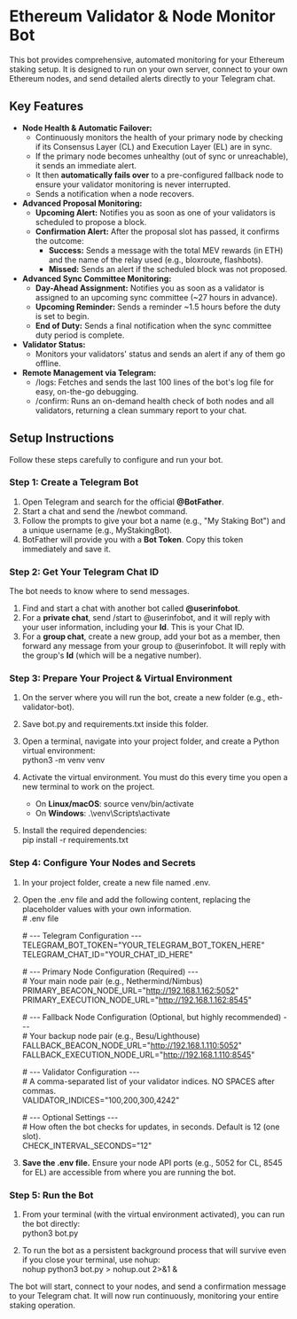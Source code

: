 # **Ethereum Validator & Node Monitor Bot**

This bot provides comprehensive, automated monitoring for your Ethereum staking setup. It is designed to run on your own server, connect to your own Ethereum nodes, and send detailed alerts directly to your Telegram chat.

## **Key Features**

* **Node Health & Automatic Failover:**  
  * Continuously monitors the health of your primary node by checking if its Consensus Layer (CL) and Execution Layer (EL) are in sync.  
  * If the primary node becomes unhealthy (out of sync or unreachable), it sends an immediate alert.  
  * It then **automatically fails over** to a pre-configured fallback node to ensure your validator monitoring is never interrupted.  
  * Sends a notification when a node recovers.  
* **Advanced Proposal Monitoring:**  
  * **Upcoming Alert:** Notifies you as soon as one of your validators is scheduled to propose a block.  
  * **Confirmation Alert:** After the proposal slot has passed, it confirms the outcome:  
    * **Success:** Sends a message with the total MEV rewards (in ETH) and the name of the relay used (e.g., bloxroute, flashbots).  
    * **Missed:** Sends an alert if the scheduled block was not proposed.  
* **Advanced Sync Committee Monitoring:**  
  * **Day-Ahead Assignment:** Notifies you as soon as a validator is assigned to an upcoming sync committee (\~27 hours in advance).  
  * **Upcoming Reminder:** Sends a reminder \~1.5 hours before the duty is set to begin.  
  * **End of Duty:** Sends a final notification when the sync committee duty period is complete.  
* **Validator Status:**  
  * Monitors your validators' status and sends an alert if any of them go offline.  
* **Remote Management via Telegram:**  
  * /logs: Fetches and sends the last 100 lines of the bot's log file for easy, on-the-go debugging.  
  * /confirm: Runs an on-demand health check of both nodes and all validators, returning a clean summary report to your chat.

## **Setup Instructions**

Follow these steps carefully to configure and run your bot.

### **Step 1: Create a Telegram Bot**

1. Open Telegram and search for the official **@BotFather**.  
2. Start a chat and send the /newbot command.  
3. Follow the prompts to give your bot a name (e.g., "My Staking Bot") and a unique username (e.g., MyStakingBot).  
4. BotFather will provide you with a **Bot Token**. Copy this token immediately and save it.

### **Step 2: Get Your Telegram Chat ID**

The bot needs to know where to send messages.

1. Find and start a chat with another bot called **@userinfobot**.  
2. For a **private chat**, send /start to @userinfobot, and it will reply with your user information, including your **Id**. This is your Chat ID.  
3. For a **group chat**, create a new group, add your bot as a member, then forward any message from your group to @userinfobot. It will reply with the group's **Id** (which will be a negative number).

### **Step 3: Prepare Your Project & Virtual Environment**

1. On the server where you will run the bot, create a new folder (e.g., eth-validator-bot).  
2. Save bot.py and requirements.txt inside this folder.  
3. Open a terminal, navigate into your project folder, and create a Python virtual environment:  
   python3 \-m venv venv

4. Activate the virtual environment. You must do this every time you open a new terminal to work on the project.  
   * On **Linux/macOS**: source venv/bin/activate  
   * On **Windows**: .\\venv\\Scripts\\activate  
5. Install the required dependencies:  
   pip install \-r requirements.txt

### **Step 4: Configure Your Nodes and Secrets**

1. In your project folder, create a new file named .env.  
2. Open the .env file and add the following content, replacing the placeholder values with your own information.  
   \# .env file

   \# \--- Telegram Configuration \---  
   TELEGRAM\_BOT\_TOKEN="YOUR\_TELEGRAM\_BOT\_TOKEN\_HERE"  
   TELEGRAM\_CHAT\_ID="YOUR\_CHAT\_ID\_HERE"

   \# \--- Primary Node Configuration (Required) \---  
   \# Your main node pair (e.g., Nethermind/Nimbus)  
   PRIMARY\_BEACON\_NODE\_URL="http://192.168.1.162:5052"  
   PRIMARY\_EXECUTION\_NODE\_URL="http://192.168.1.162:8545"

   \# \--- Fallback Node Configuration (Optional, but highly recommended) \---  
   \# Your backup node pair (e.g., Besu/Lighthouse)  
   FALLBACK\_BEACON\_NODE\_URL="http://192.168.1.110:5052"  
   FALLBACK\_EXECUTION\_NODE\_URL="http://192.168.1.110:8545"

   \# \--- Validator Configuration \---  
   \# A comma-separated list of your validator indices. NO SPACES after commas.  
   VALIDATOR\_INDICES="100,200,300,4242"

   \# \--- Optional Settings \---  
   \# How often the bot checks for updates, in seconds. Default is 12 (one slot).  
   CHECK\_INTERVAL\_SECONDS="12"

3. **Save the .env file.** Ensure your node API ports (e.g., 5052 for CL, 8545 for EL) are accessible from where you are running the bot.

### **Step 5: Run the Bot**

1. From your terminal (with the virtual environment activated), you can run the bot directly:  
   python3 bot.py

2. To run the bot as a persistent background process that will survive even if you close your terminal, use nohup:  
   nohup python3 bot.py \> nohup.out 2\>&1 &

The bot will start, connect to your nodes, and send a confirmation message to your Telegram chat. It will now run continuously, monitoring your entire staking operation.